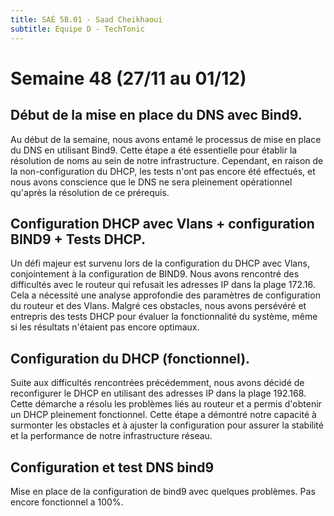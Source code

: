 ```yaml
---
title: SAÉ 5B.01 - Saad Cheikhaoui
subtitle: Equipe D - TechTonic
---
```


# Semaine 48 (27/11 au 01/12)

## Début de la mise en place du DNS avec Bind9.

Au début de la semaine, nous avons entamé le processus de mise en place du DNS en utilisant Bind9. Cette étape a été essentielle pour établir la résolution de noms au sein de notre infrastructure. Cependant, en raison de la non-configuration du DHCP, les tests n'ont pas encore été effectués, et nous avons conscience que le DNS ne sera pleinement opérationnel qu'après la résolution de ce prérequis.

## Configuration DHCP avec Vlans + configuration BIND9 + Tests DHCP.

Un défi majeur est survenu lors de la configuration du DHCP avec Vlans, conjointement à la configuration de BIND9. Nous avons rencontré des difficultés avec le routeur qui refusait les adresses IP dans la plage 172.16. Cela a nécessité une analyse approfondie des paramètres de configuration du routeur et des Vlans. Malgré ces obstacles, nous avons persévéré et entrepris des tests DHCP pour évaluer la fonctionnalité du système, même si les résultats n'étaient pas encore optimaux.

## Configuration du DHCP (fonctionnel).

Suite aux difficultés rencontrées précédemment, nous avons décidé de reconfigurer le DHCP en utilisant des adresses IP dans la plage 192.168. Cette démarche a résolu les problèmes liés au routeur et a permis d'obtenir un DHCP pleinement fonctionnel. Cette étape a démontré notre capacité à surmonter les obstacles et à ajuster la configuration pour assurer la stabilité et la performance de notre infrastructure réseau.

## Configuration et test DNS bind9

Mise en place de la configuration de bind9 avec quelques problèmes.
Pas encore fonctionnel a 100%.

